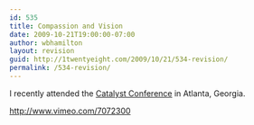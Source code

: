 ```yaml
---
id: 535
title: Compassion and Vision
date: 2009-10-21T19:00:00-07:00
author: wbhamilton
layout: revision
guid: http://1twentyeight.com/2009/10/21/534-revision/
permalink: /534-revision/
---
```

I recently attended the [Catalyst Conference](http://www.catalystconference.com/) in Atlanta, Georgia.

<http://www.vimeo.com/7072300>
